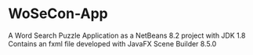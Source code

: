 # WoSeCon-App
 A Word Search Puzzle Application as a NetBeans 8.2 project with JDK 1.8
 Contains an fxml file developed with JavaFX Scene Builder 8.5.0
